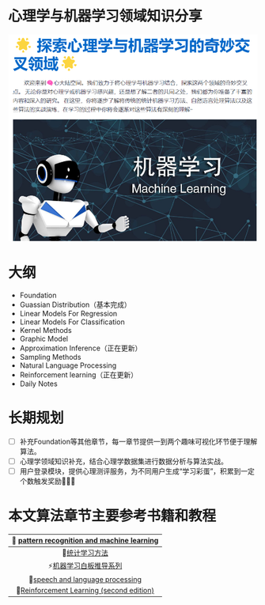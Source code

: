 # 心理学与机器学习领域知识分享

![homepage](./src/homepage.png)

# 大纲

- Foundation
- Guassian Distribution（基本完成）
- Linear Models For Regression
- Linear Models For Classification
- Kernel Methods
- Graphic Model
- Approximation Inference（正在更新）
- Sampling Methods
- Natural Language Processing
- Reinforcement learning（正在更新）
- Daily Notes

# 长期规划

- [ ] 补充Foundation等其他章节，每一章节提供一到两个趣味可视化环节便于理解算法。
- [ ] 心理学领域知识补充，结合心理学数据集进行数据分析与算法实战。
- [ ] 用户登录模块，提供心理测评服务，为不同用户生成“学习彩蛋”，积累到一定个数触发奖励🎁🎁🎁

# 本文算法章节主要参考书籍和教程

| 🚀 [pattern recognition and machine learning](https://www.microsoft.com/en-us/research/uploads/prod/2006/01/Bishop-Pattern-Recognition-and-Machine-Learning-2006.pdf) |
| :----------------------------------------------------------: |
|   🔮[统计学习方法](https://github.com/fengdu78/lihang-code)   |
| ⚡️[机器学习白板推导系列](https://space.bilibili.com/97068901) |
| 📘[speech and language processing](https://web.stanford.edu/~jurafsky/slp3/) |
| 📖[Reinforcement Learning (second edition)](http://incompleteideas.net/book/RLbook2020.pdf) |

